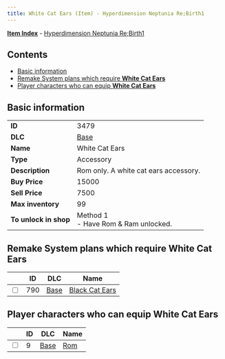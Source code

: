 ```yaml
---
title: White Cat Ears (Item) - Hyperdimension Neptunia Re;Birth1
---
```


[**Item Index**](/neptunia/rb1/item/index.html) - [Hyperdimension Neptunia Re;Birth1](/neptunia/rb1)

## Contents

- [Basic information](#basic-information)
- [Remake System plans which require **White Cat Ears**](#remake-system-plans-which-require-white-cat-ears)
- [Player characters who can equip **White Cat Ears**](#player-characters-who-can-equip-white-cat-ears)

## Basic information

|   |   |
| -- | -- |
| **ID** | 3479 |
| **DLC** | [Base](/neptunia/rb1/dlc/1-base.html) |
| **Name** | White Cat Ears |
| **Type** | Accessory |
| **Description** | Rom only. A white cat ears accessory. |
| **Buy Price** | 15000 |
| **Sell Price** | 7500 |
| **Max inventory** | 99 |
| **To unlock in shop** | Method 1<br />- Have Rom & Ram unlocked. |


## Remake System plans which require **White Cat Ears**

|    | ID | DLC | Name |
| -- | -- | --- | ---- |
| <input type="checkbox" id="rb1-quest-1-790" class="trackbox" /> | 790 | [Base](/neptunia/rb1/dlc/1-base.html) | [Black Cat Ears](/neptunia/rb1/quest/1-790-black-cat-ears.html) |


## Player characters who can equip **White Cat Ears**

|    | ID | DLC | Name |
| -- | -- | --- | ---- |
| <input type="checkbox" id="rb1-player-1-9" class="trackbox" /> | 9 | [Base](/neptunia/rb1/dlc/1-base.html) | [Rom](/neptunia/rb1/player/1-9-rom.html) |
